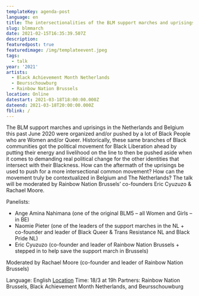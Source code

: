 ```yaml
---
templateKey: agenda-post
language: en
title: The intersectionalities of the BLM support marches and uprisings in the Lowlands
slug: blmmarch
date: 2021-02-15T16:35:39.507Z
description:
featuredpost: true
featuredimage: /img/templateevent.jpeg
tags:
  - talk
year: '2021'
artists:
  - Black Achievement Month Netherlands
  - Beursschouwburg
  - Rainbow Nation Brussels
location: Online
datestart: 2021-03-18T18:00:00.000Z
dateend: 2021-03-18T20:00:00.000Z
fblink: /
---
```

The BLM support marches and uprisings in the Netherlands and Belgium this past June 2020 were organized and/or pushed by a lot of Black People who are Women and/or Queer. Historically, these same branches of Black communities got the political movement for Black Liberation ahead by putting their energy and livelihood on the line to then be pushed aside when it comes to demanding real political change for the other identities that intersect with their Blackness. How can the aftermath of the uprisings be used to push for a more intersectional common movement? How can the movement truly be contextualized in Belgium and The Netherlands?
The talk will be moderated by Rainbow Nation Brussels’ co-founders Eric Cyuzuzo & Rachael Moore.

Panelists:
- Ange Amina Nahimana (one of the original BLM5 – all Women and Girls – in BE)
- Naomie Pieter (one of the leaders of the support marches in the NL + co-founder and leader of Black Queer & Trans Resistance NL and Black Pride NL)
- Eric Cyuzuzo (co-founder and leader of Rainbow Nation Brussels + stepped in to help save the support march in Brussels)

Moderated by Rachael Moore (co-founder and leader of Rainbow Nation Brussels)



Language: English
[Location](www.beursschouwburg.be)
Time: 18/3 at 19h
Partners: Rainbow Nation Brussels, Black Achievement Month Netherlands, and Beursschouwburg
